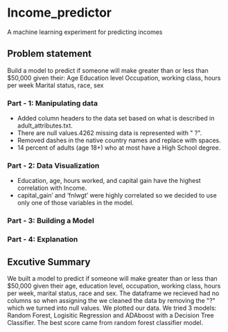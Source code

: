 # Income_predictor
A machine learning experiment for predicting incomes
## Problem statement
Build a model to predict if someone will make greater than or less than $50,000 given their:
Age
Education level
Occupation, working class, hours per week
Marital status, race, sex

### Part - 1: Manipulating data
* Added column headers to the data set based on what is described in adult_attributes.txt.
* There are null values.4262 missing data is represented with " ?".
* Removed dashes in the native country names and replace with spaces.
* 14 percent of adults (age 18+) who at most have a High School degree.

### Part - 2: Data Visualization
* Education, age, hours worked, and capital gain have the highest correlation with Income.
* capital_gain’ and ‘fnlwgt’ were highly correlated so we decided to use only one of those variables in the model.


### Part - 3: Building a Model


### Part - 4: Explanation









## Excutive Summary
We built a model to predict if someone will make greater than or less than $50,000 given their age, education level, occupation, working class, hours per week, marital status, race and sex. The dataframe we recieved had no columns so when assigning the  we cleaned the data by removing the "?" which we turned into null values. We plotted our data. We tried 3 models: Random Forest, Logisitic Regression and ADAboost with a Decision Tree Classifier. The best score came from random forest classifier model.
